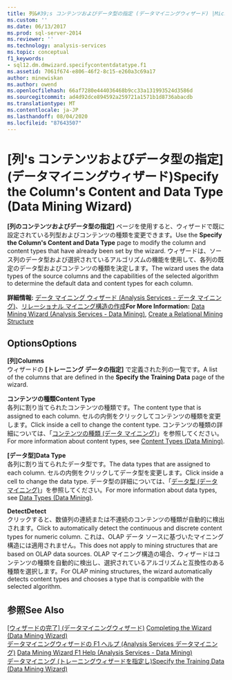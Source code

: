 ```yaml
---
title: 列&#39;s コンテンツおよびデータ型の指定 (データマイニングウィザード) |Microsoft Docs
ms.custom: ''
ms.date: 06/13/2017
ms.prod: sql-server-2014
ms.reviewer: ''
ms.technology: analysis-services
ms.topic: conceptual
f1_keywords:
- sql12.dm.dmwizard.specifycontentdatatype.f1
ms.assetid: 7061f674-e806-46f2-8c15-e260a3c69a17
author: minewiskan
ms.author: owend
ms.openlocfilehash: 66af7280e444036468b9cc33a131993524d3586d
ms.sourcegitcommit: ad4d92dce894592a259721a1571b1d8736abacdb
ms.translationtype: MT
ms.contentlocale: ja-JP
ms.lasthandoff: 08/04/2020
ms.locfileid: "87643507"
---
```

# <a name="specify-the-column39s-content-and-data-type-data-mining-wizard"></a><span data-ttu-id="8c0b1-102">[列&#39;s コンテンツおよびデータ型の指定] (データマイニングウィザード)</span><span class="sxs-lookup"><span data-stu-id="8c0b1-102">Specify the Column&#39;s Content and Data Type (Data Mining Wizard)</span></span>
  <span data-ttu-id="8c0b1-103">**[列のコンテンツおよびデータ型の指定]** ページを使用すると、ウィザードで既に設定されている列型およびコンテンツの種類を変更できます。</span><span class="sxs-lookup"><span data-stu-id="8c0b1-103">Use the **Specify the Column's Content and Data Type** page to modify the column and content types that have already been set by the wizard.</span></span> <span data-ttu-id="8c0b1-104">ウィザードは、ソース列のデータ型および選択されているアルゴリズムの機能を使用して、各列の既定のデータ型およびコンテンツの種類を決定します。</span><span class="sxs-lookup"><span data-stu-id="8c0b1-104">The wizard uses the data types of the source columns and the capabilities of the selected algorithm to determine the default data and content types for each column.</span></span>  
  
 <span data-ttu-id="8c0b1-105">**詳細情報:** [データ マイニング ウィザード &#40;Analysis Services - データ マイニング&#41;](data-mining/data-mining-wizard-analysis-services-data-mining.md)、[リレーショナル マイニング構造の作成](data-mining/create-a-relational-mining-structure.md)</span><span class="sxs-lookup"><span data-stu-id="8c0b1-105">**For More Information:** [Data Mining Wizard &#40;Analysis Services - Data Mining&#41;](data-mining/data-mining-wizard-analysis-services-data-mining.md), [Create a Relational Mining Structure](data-mining/create-a-relational-mining-structure.md)</span></span>  
  
## <a name="options"></a><span data-ttu-id="8c0b1-106">Options</span><span class="sxs-lookup"><span data-stu-id="8c0b1-106">Options</span></span>  
 <span data-ttu-id="8c0b1-107">**[列]**</span><span class="sxs-lookup"><span data-stu-id="8c0b1-107">**Columns**</span></span>  
 <span data-ttu-id="8c0b1-108">ウィザードの **[トレーニング データの指定]** で定義された列の一覧です。</span><span class="sxs-lookup"><span data-stu-id="8c0b1-108">A list of the columns that are defined in the **Specify the Training Data** page of the wizard.</span></span>  
  
 <span data-ttu-id="8c0b1-109">**コンテンツの種類**</span><span class="sxs-lookup"><span data-stu-id="8c0b1-109">**Content Type**</span></span>  
 <span data-ttu-id="8c0b1-110">各列に割り当てられたコンテンツの種類です。</span><span class="sxs-lookup"><span data-stu-id="8c0b1-110">The content type that is assigned to each column.</span></span> <span data-ttu-id="8c0b1-111">セルの内側をクリックしてコンテンツの種類を変更します。</span><span class="sxs-lookup"><span data-stu-id="8c0b1-111">Click inside a cell to change the content type.</span></span> <span data-ttu-id="8c0b1-112">コンテンツの種類の詳細については、「[コンテンツの種類 (データ マイニング)](data-mining/content-types-data-mining.md)」を参照してください。</span><span class="sxs-lookup"><span data-stu-id="8c0b1-112">For more information about content types, see [Content Types &#40;Data Mining&#41;](data-mining/content-types-data-mining.md).</span></span>  
  
 <span data-ttu-id="8c0b1-113">**[データ型]**</span><span class="sxs-lookup"><span data-stu-id="8c0b1-113">**Data Type**</span></span>  
 <span data-ttu-id="8c0b1-114">各列に割り当てられたデータ型です。</span><span class="sxs-lookup"><span data-stu-id="8c0b1-114">The data types that are assigned to each column.</span></span> <span data-ttu-id="8c0b1-115">セルの内側をクリックしてデータ型を変更します。</span><span class="sxs-lookup"><span data-stu-id="8c0b1-115">Click inside a cell to change the data type.</span></span> <span data-ttu-id="8c0b1-116">データ型の詳細については、「[データ型 (データ マイニング)](data-mining/data-types-data-mining.md)」を参照してください。</span><span class="sxs-lookup"><span data-stu-id="8c0b1-116">For more information about data types, see [Data Types &#40;Data Mining&#41;](data-mining/data-types-data-mining.md).</span></span>  
  
 <span data-ttu-id="8c0b1-117">**Detect**</span><span class="sxs-lookup"><span data-stu-id="8c0b1-117">**Detect**</span></span>  
 <span data-ttu-id="8c0b1-118">クリックすると、数値列の連続または不連続のコンテンツの種類が自動的に検出されます。</span><span class="sxs-lookup"><span data-stu-id="8c0b1-118">Click to automatically detect the continuous and discrete content types for numeric column.</span></span> <span data-ttu-id="8c0b1-119">これは、OLAP データ ソースに基づいたマイニング構造には適用されません。</span><span class="sxs-lookup"><span data-stu-id="8c0b1-119">This does not apply to mining structures that are based on OLAP data sources.</span></span> <span data-ttu-id="8c0b1-120">OLAP マイニング構造の場合、ウィザードはコンテンツの種類を自動的に検出し、選択されているアルゴリズムと互換性のある種類を選択します。</span><span class="sxs-lookup"><span data-stu-id="8c0b1-120">For OLAP mining structures, the wizard automatically detects content types and chooses a type that is compatible with the selected algorithm.</span></span>  
  
## <a name="see-also"></a><span data-ttu-id="8c0b1-121">参照</span><span class="sxs-lookup"><span data-stu-id="8c0b1-121">See Also</span></span>  
 <span data-ttu-id="8c0b1-122">[[ウィザードの完了] &#40;データマイニングウィザード&#41;](completing-the-wizard-data-mining-wizard.md) </span><span class="sxs-lookup"><span data-stu-id="8c0b1-122">[Completing the Wizard &#40;Data Mining Wizard&#41;](completing-the-wizard-data-mining-wizard.md) </span></span>  
 <span data-ttu-id="8c0b1-123">[データマイニングウィザードの F1 ヘルプ &#40;Analysis Services データマイニング&#41;](data-mining-wizard-f1-help-analysis-services-data-mining.md) </span><span class="sxs-lookup"><span data-stu-id="8c0b1-123">[Data Mining Wizard F1 Help &#40;Analysis Services - Data Mining&#41;](data-mining-wizard-f1-help-analysis-services-data-mining.md) </span></span>  
 [<span data-ttu-id="8c0b1-124">データマイニング &#40;トレーニングウィザードを指定し&#41;</span><span class="sxs-lookup"><span data-stu-id="8c0b1-124">Specify the Training Data &#40;Data Mining Wizard&#41;</span></span>](specify-the-training-data-data-mining-wizard.md)  
  
  

